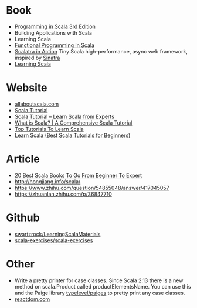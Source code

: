 # Book
- [Programming in Scala 3rd Edition](https://github.com/keer2345/scala-learning/tree/master/programming-in-scala)
- Building Applications with Scala
- Learning Scala
- [Functional Programming in Scala](https://www.manning.com/books/functional-programming-in-scala)
- [Scalatra in Action](https://www.manning.com/books/scalatra-in-action) Tiny Scala high-performance, async web framework, inspired by [Sinatra](https://github.com/scalatra/scalatra)
- [Learning Scala](https://github.com/keer2345/scala-learning/tree/master/learning-scala)

# Website
- [allaboutscala.com](https://github.com/keer2345/scala-learning/tree/master/allaboutscala.com)
- [Scala Tutorial](http://tutorials.jenkov.com/scala/index.html)
- [Scala Tutorial – Learn Scala from Experts](https://intellipaat.com/tutorial/scala-tutorial/)
- [What is Scala? | A Comprehensive Scala Tutorial](https://data-flair.training/blogs/scala-tutorial/)
- [Top Tutorials To Learn Scala](https://medium.com/quick-code/top-tutorials-to-learn-scala-3a221bf4ef85)
- [Learn Scala (Best Scala Tutorials for Beginners)](https://medium.com/hackr-io/learn-scala-best-scala-tutorials-for-beginners-bd80407387f5)

# Article
- [20 Best Scala Books To Go From Beginner To Expert](https://whatpixel.com/best-scala-books/)
- http://hongjiang.info/scala/
- https://www.zhihu.com/question/54855048/answer/417045057
- https://zhuanlan.zhihu.com/p/36847710

# Github
- [swartzrock/LearningScalaMaterials](https://github.com/swartzrock/LearningScalaMaterials)
- [scala-exercises/scala-exercises](https://github.com/scala-exercises/scala-exercises)

# Other
- Write a pretty printer for case classes. Since Scala 2.13 there is a new method on scala.Product called productElementsName. You can use this and the Paige library [typelevel/paiges](https://github.com/typelevel/paiges) to pretty print any case classes.
- [reactdom.com](https://reactdom.com/scala)



